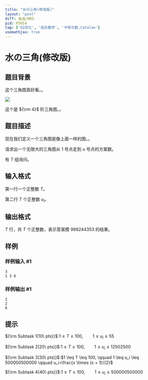 ```yaml
---
title: "水の三角(修改版)"
layout: "post"
diff: 省选/NOI-
pid: P5014
tag: ['O2优化', '组合数学', '卡特兰数,Catalan']
usemathjax: true
---
```


# 水の三角(修改版)
## 题目背景

这个三角图真好看。。

![](https://cdn.luogu.com.cn/upload/image_hosting/3xer0cul.png)

这个是 ${\rm 4}$ 阶三角图。。
## 题目描述

现在我们定义一个三角图是像上面一样的图。。

请求出一个无限大的三角图从 $1$ 号点走到 $u$ 号点的方案数。

有 $T$ 组询问。
## 输入格式

第一行一个正整数 $T$。

第二行 $T$ 个正整数 $u_i$。
## 输出格式

$T$ 行，共 $T$ 个正整数，表示答案模 $998244353$ 的结果。
## 样例

### 样例输入 #1
```
3
1 3 6

```
### 样例输出 #1
```
1
2
6

```
## 提示

${\rm Subtask 1(10\ pts)}$:$1 \leq T \leq 100, \qquad 1 \leq u_i \leq 55$

${\rm Subtask 2(20\ pts)}$:$1 \leq T \leq 100, \qquad 1 \leq u_i \leq 12502500$

${\rm Subtask 3(30\ pts)}$:$1 \leq T \leq 100, \qquad 1 \leq u_i \leq 500000500000 \qquad u_i=\frac{x \times (x + 1)}{2}$

${\rm Subtask 4(40\ pts)}$:$1 \leq T \leq 100, \qquad 1 \leq u_i \leq 500000500000$
